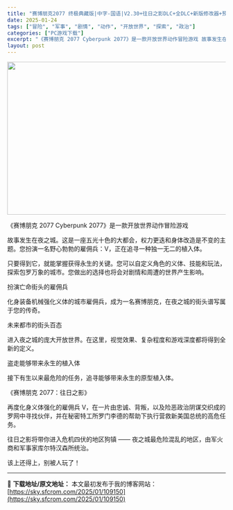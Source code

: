 ```yaml
---
title: "赛博朋克2077 终极典藏版|中字-国语|V2.30+往日之影DLC+全DLC+新版修改器+预购奖励古德拉义警+壁纸+原声音乐集|解压即撸|"
date: 2025-01-24
tags: ["冒险", "军事", "剧情", "动作", "开放世界", "探索", "政治"]
categories: ["PC游戏下载"]
excerpt: "《赛博朋克 2077 Cyberpunk 2077》是一款开放世界动作冒险游戏 故事发生在夜之城。这是一座五光十色的大都会，权力更迭和身体改造是不变的主题。您扮演一名野心勃勃的雇佣兵：V，正在追寻一种独一无二的植入体。 只要得到它，就能掌握获得永生的关键。您可以自定义角色的义体、技能和玩法，探索包罗&hellip;"
layout: post
---
```


<img class="aligncenter size-full wp-image-109131" src="https://sky.sfcrom.com/wp-content/uploads/2025/01/2025012405233891.webp" alt="" width="616" height="353" />

《赛博朋克 2077 Cyberpunk 2077》是一款开放世界动作冒险游戏

故事发生在夜之城。这是一座五光十色的大都会，权力更迭和身体改造是不变的主题。您扮演一名野心勃勃的雇佣兵：V，正在追寻一种独一无二的植入体。

只要得到它，就能掌握获得永生的关键。您可以自定义角色的义体、技能和玩法，探索包罗万象的城市。您做出的选择也将会对剧情和周遭的世界产生影响。

扮演亡命街头的雇佣兵

化身装备机械强化义体的城市雇佣兵，成为一名赛博朋克，在夜之城的街头谱写属于您的传奇。

未来都市的街头百态

进入夜之城的庞大开放世界。在这里，视觉效果、复杂程度和游戏深度都将得到全新的定义。

盗走能够带来永生的植入体

接下有生以来最危险的任务，追寻能够带来永生的原型植入体。

《赛博朋克 2077：往日之影》

再度化身义体强化的雇佣兵 V，在一片由忠诚、背叛，以及险恶政治阴谋交织成的罗网中寻找伙伴，并在秘密特工所罗门李德的帮助下执行营救新美国总统的高危任务。

往日之影将带你进入危机四伏的地区狗镇 —— 夜之城最危险混乱的地区，由军火商和军事家库尔特汉森所统治。

该上还得上，别被人玩了！

---
📖 **下载地址/原文地址：** 本文最初发布于我的博客网站：[https://sky.sfcrom.com/2025/01/109150](https://sky.sfcrom.com/2025/01/109150)
